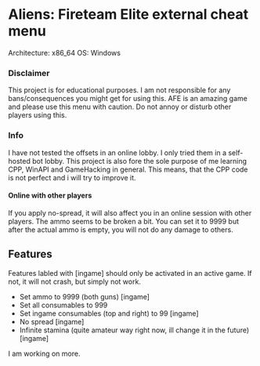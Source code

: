 # Aliens: Fireteam Elite external cheat menu

Architecture: x86_64
OS: Windows

### Disclaimer
This project is for educational purposes. I am not responsible for any bans/consequences you might get for using this.
AFE is an amazing game and please use this menu with caution. Do not annoy or disturb other players using this.

### Info
I have not tested the offsets in an online lobby. I only tried them in a self-hosted bot lobby.
This project is also fore the sole purpose of me learning CPP, WinAPI and GameHacking in general.
This means, that the CPP code is not perfect and i will try to improve it.

#### Online with other players

If you apply no-spread, it will also affect you in an online session with other players.
The ammo seems to be broken a bit. You can set it to 9999 but after the actual ammo is empty, you will not do any damage to others.


## Features

Features labled with [ingame] should only be activated in an active game. If not, it will not crash, but simply not work.

- Set ammo to 9999 (both guns) [ingame]
- Set all consumables to 999
- Set ingame consumables (top and right) to 99 [ingame]
- No spread [ingame]
- Infinite stamina (quite amateur way right now, ill change it in the future) [ingame]

I am working on more.

